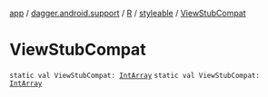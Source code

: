 [app](../../../index.md) / [dagger.android.support](../../index.md) / [R](../index.md) / [styleable](index.md) / [ViewStubCompat](./-view-stub-compat.md)

# ViewStubCompat

`static val ViewStubCompat: `[`IntArray`](https://kotlinlang.org/api/latest/jvm/stdlib/kotlin/-int-array/index.html)
`static val ViewStubCompat: `[`IntArray`](https://kotlinlang.org/api/latest/jvm/stdlib/kotlin/-int-array/index.html)